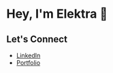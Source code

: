 # Hey, I'm Elektra 👋

## Let's Connect 
- [LinkedIn](https://www.linkedin.com/in/elektrababian/)
- [Portfolio](https://elektra-babian.com/)
 


